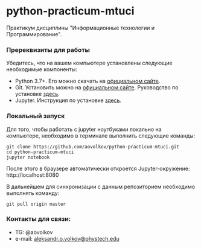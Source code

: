 # python-practicum-mtuci

Практикум дисциплины "Информационные технологии и Программирование".

### Пререквизиты для работы

Убедитесь, что на вашем компьютере установлены следующие необходимые компоненты:

- Python 3.7+. Его можно скачать на [официальном сайте](https://www.python.org/downloads/).
- Git. Установить можно на [официальном сайте](https://git-scm.com/download/win). Руководство по установке [здесь](https://git-scm.com/book/ru/v2/%D0%92%D0%B2%D0%B5%D0%B4%D0%B5%D0%BD%D0%B8%D0%B5-%D0%A3%D1%81%D1%82%D0%B0%D0%BD%D0%BE%D0%B2%D0%BA%D0%B0-Git).
- Jupyter. Инструкция по установке [здесь](https://jupyter.org/install).

### Локальный запуск
Для того, чтобы работать с jupyter ноутбуками локально на компьютере, необходимо в терминале выполнить следующие команды:

```
git clone https://github.com/aovolkov/python-practicum-mtuci.git
cd python-practicum-mtuci
jupyter notebook
```

После этого в браузере автоматически откроется Jupyter-окружение:
http://localhost:8080

В дальнейшем для синхронизации с данным репозиторием необходимо выполнять команду:
```
git pull origin master
```

### Контакты для связи:
- TG: @aovolkov
- e-mail: aleksandr.o.volkov@phystech.edu
